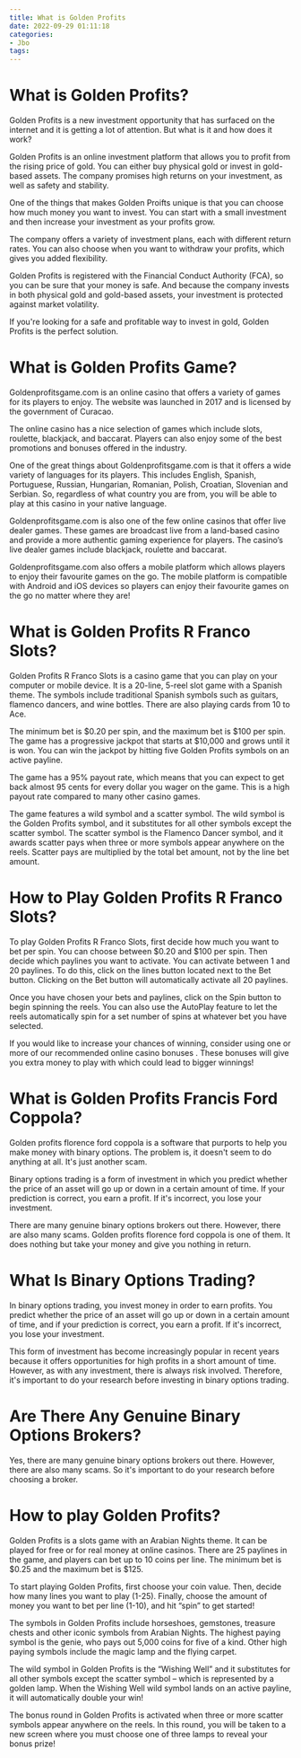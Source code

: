 ```yaml
---
title: What is Golden Profits
date: 2022-09-29 01:11:18
categories:
- Jbo
tags:
---
```



#  What is Golden Profits?

Golden Profits is a new investment opportunity that has surfaced on the internet and it is getting a lot of attention. But what is it and how does it work?

Golden Profits is an online investment platform that allows you to profit from the rising price of gold. You can either buy physical gold or invest in gold-based assets. The company promises high returns on your investment, as well as safety and stability.

One of the things that makes Golden Proifts unique is that you can choose how much money you want to invest. You can start with a small investment and then increase your investment as your profits grow.

The company offers a variety of investment plans, each with different return rates. You can also choose when you want to withdraw your profits, which gives you added flexibility.

Golden Profits is registered with the Financial Conduct Authority (FCA), so you can be sure that your money is safe. And because the company invests in both physical gold and gold-based assets, your investment is protected against market volatility.

If you're looking for a safe and profitable way to invest in gold, Golden Profits is the perfect solution.

#  What is Golden Profits Game?

Goldenprofitsgame.com is an online casino that offers a variety of games for its players to enjoy. The website was launched in 2017 and is licensed by the government of Curacao.

The online casino has a nice selection of games which include slots, roulette, blackjack, and baccarat. Players can also enjoy some of the best promotions and bonuses offered in the industry.

One of the great things about Goldenprofitsgame.com is that it offers a wide variety of languages for its players. This includes English, Spanish, Portuguese, Russian, Hungarian, Romanian, Polish, Croatian, Slovenian and Serbian. So, regardless of what country you are from, you will be able to play at this casino in your native language.

Goldenprofitsgame.com is also one of the few online casinos that offer live dealer games. These games are broadcast live from a land-based casino and provide a more authentic gaming experience for players. The casino’s live dealer games include blackjack, roulette and baccarat.

 Goldenprofitsgame.com also offers a mobile platform which allows players to enjoy their favourite games on the go. The mobile platform is compatible with Android and iOS devices so players can enjoy their favourite games on the go no matter where they are!

#  What is Golden Profits R Franco Slots?

Golden Profits R Franco Slots is a casino game that you can play on your computer or mobile device. It is a 20-line, 5-reel slot game with a Spanish theme. The symbols include traditional Spanish symbols such as guitars, flamenco dancers, and wine bottles. There are also playing cards from 10 to Ace.

The minimum bet is $0.20 per spin, and the maximum bet is $100 per spin. The game has a progressive jackpot that starts at $10,000 and grows until it is won. You can win the jackpot by hitting five Golden Profits symbols on an active payline.

The game has a 95% payout rate, which means that you can expect to get back almost 95 cents for every dollar you wager on the game. This is a high payout rate compared to many other casino games.

The game features a wild symbol and a scatter symbol. The wild symbol is the Golden Profits symbol, and it substitutes for all other symbols except the scatter symbol. The scatter symbol is the Flamenco Dancer symbol, and it awards scatter pays when three or more symbols appear anywhere on the reels. Scatter pays are multiplied by the total bet amount, not by the line bet amount.

# How to Play Golden Profits R Franco Slots?

To play Golden Profits R Franco Slots, first decide how much you want to bet per spin. You can choose between $0.20 and $100 per spin. Then decide which paylines you want to activate. You can activate between 1 and 20 paylines. To do this, click on the lines button located next to the Bet button. Clicking on the Bet button will automatically activate all 20 paylines.

Once you have chosen your bets and paylines, click on the Spin button to begin spinning the reels. You can also use the AutoPlay feature to let the reels automatically spin for a set number of spins at whatever bet you have selected.

If you would like to increase your chances of winning, consider using one or more of our recommended online casino bonuses . These bonuses will give you extra money to play with which could lead to bigger winnings!

#  What is Golden Profits Francis Ford Coppola?

Golden profits florence ford coppola is a software that purports to help you make money with binary options. The problem is, it doesn't seem to do anything at all. It's just another scam.

Binary options trading is a form of investment in which you predict whether the price of an asset will go up or down in a certain amount of time. If your prediction is correct, you earn a profit. If it's incorrect, you lose your investment.

There are many genuine binary options brokers out there. However, there are also many scams. Golden profits florence ford coppola is one of them. It does nothing but take your money and give you nothing in return.

# What Is Binary Options Trading?

In binary options trading, you invest money in order to earn profits. You predict whether the price of an asset will go up or down in a certain amount of time, and if your prediction is correct, you earn a profit. If it's incorrect, you lose your investment.

This form of investment has become increasingly popular in recent years because it offers opportunities for high profits in a short amount of time. However, as with any investment, there is always risk involved. Therefore, it's important to do your research before investing in binary options trading.

# Are There Any Genuine Binary Options Brokers?

Yes, there are many genuine binary options brokers out there. However, there are also many scams. So it's important to do your research before choosing a broker.

#  How to play Golden Profits?

Golden Profits is a slots game with an Arabian Nights theme. It can be played for free or for real money at online casinos. There are 25 paylines in the game, and players can bet up to 10 coins per line. The minimum bet is $0.25 and the maximum bet is $125.

To start playing Golden Profits, first choose your coin value. Then, decide how many lines you want to play (1-25). Finally, choose the amount of money you want to bet per line (1-10), and hit “spin” to get started!

The symbols in Golden Profits include horseshoes, gemstones, treasure chests and other iconic symbols from Arabian Nights. The highest paying symbol is the genie, who pays out 5,000 coins for five of a kind. Other high paying symbols include the magic lamp and the flying carpet.

The wild symbol in Golden Profits is the “Wishing Well” and it substitutes for all other symbols except the scatter symbol – which is represented by a golden lamp. When the Wishing Well wild symbol lands on an active payline, it will automatically double your win!

The bonus round in Golden Profits is activated when three or more scatter symbols appear anywhere on the reels. In this round, you will be taken to a new screen where you must choose one of three lamps to reveal your bonus prize!